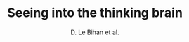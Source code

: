 ---
cat: ciel
subcat: neurophysics
bestof: false
author: D. Le Bihan et al.
title: Seeing into the thinking brain
year: 2005
type: misc
---